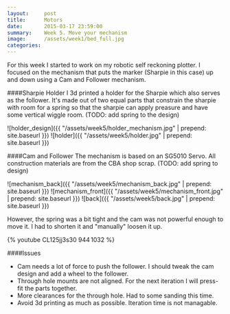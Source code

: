 ```yaml
---
layout:     post
title:      Motors
date:       2015-03-17 23:59:00
summary:    Week 5. Move your mechanism  
image: 	    /assets/week1/bed_full.jpg
categories: 
---
```


For this week I started to work on my robotic self reckoning plotter. I focused on the mechanism that puts the marker (Sharpie in this case) up and down using a Cam and Follower mechanism. 


####Sharpie Holder
I 3d printed a holder for the Sharpie which also serves as the follower. It's made out of two equal parts that constrain the sharpie with room for a spring so that the sharpie can apply preasure and have some vertical wiggle room. (TODO: add spring to the design)

![holder_design]({{ "/assets/week5/holder_mechanism.jpg" | prepend: site.baseurl }})
![holder]({{ "/assets/week5/holder.jpg" | prepend: site.baseurl }})

####Cam and Follower
The mechanism is based on an SG5010 Servo. All construction materials are from the CBA shop scrap. (TODO: add spring to design)

![mechanism_back]({{ "/assets/week5/mechanism_back.jpg" | prepend: site.baseurl }})
![mechanism_front]({{ "/assets/week5/mechanism_front.jpg" | prepend: site.baseurl }})
![back]({{ "/assets/week5/back.jpg" | prepend: site.baseurl }})

However, the spring was a bit tight and the cam was not powerful enough to move it. I had to shorten it and "manually" loosen it up.

{% youtube CL125jj3s30 944 1032 %} 

####Issues
- Cam needs a lot of force to push the follower. I should tweak the cam design and add a wheel to the follower.
- Through hole mounts are not aligned. For the next iteration I will press-fit the parts together.   
- More clearances for the through hole. Had to some sanding this time. 
- Avoid 3d printing as much as possible. Iteration time is not managable. 



